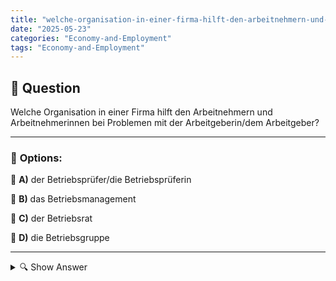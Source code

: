 ```yaml
---
title: "welche-organisation-in-einer-firma-hilft-den-arbeitnehmern-und-arbeitnehmerinnen-bei-problemen-mit-d"
date: "2025-05-23"
categories: "Economy-and-Employment"
tags: "Economy-and-Employment"
---
```


## 📌 **Question**

Welche Organisation in einer Firma hilft den Arbeitnehmern und Arbeitnehmerinnen bei Problemen mit der Arbeitgeberin/dem Arbeitgeber?



---

### 📝 **Options:**

🔘 **A)** der Betriebsprüfer/die Betriebsprüferin

🔘 **B)** das Betriebsmanagement

🔘 **C)** der Betriebsrat

🔘 **D)** die Betriebsgruppe

---

<details>
  <summary>🔍 Show Answer</summary>

  <p>
💡  <b>Correct Answer:</b>  c
  </p>
  <p>
    📖<b>Explanation:</b>
    In vielen Unternehmen gibt es eine Struktur, die die Interessen der Arbeitnehmer und Arbeitnehmerinnen vertritt und ihnen bei Konflikten mit dem Arbeitgeber oder der Arbeitgeberin Unterstützung bietet. Diese Organisation kann helfen, Arbeitsbedingungen zu verbessern und bei arbeitsrechtlichen Auseinandersetzungen zu vermitteln. Sie arbeitet unabhängig vom Management und hat das Ziel, im Sinne der Beschäftigten zu handeln. Mitarbeiter können sich an diese Institution wenden, wenn sie sich benachteiligt oder ungerecht behandelt fühlen, um Beratung und Unterstützung zu erhalten.
  </p>
</details>
